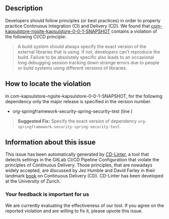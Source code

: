
## Description
Developers should follow principles (or best practices) in order to properly practice Continuous Integration (CI) and Delivery (CD).
We found that [com-kapsulstore-ngsite-kapsulstore-0-0-1-SNAPSHOT](https://gitlab.com/kapsulstore/ng-site/blob/master/.gitlab-ci.yml) contains a violation of the following CI/CD principle:

> A build system should always specify the exact version of the external libraries that is using.
If not, developers can’t reproduce the build. Failure to be absolutely specific also leads to an occasional long debugging session tracking down strange errors due to people or build systems using different versions of libraries.

## How to locate the violation

In com-kapsulstore-ngsite-kapsulstore-0-0-1-SNAPSHOT, for the following dependency only the major release is specified in the version number.

* org-springframework-security-spring-security-test (line )

> **Suggested Fix:** Specify the exact version of dependency `org-springframework-security-spring-security-test`.

## Information about this issue

This issue has been automatically generated by [CD-Linter](https://gitlab.com/Jancso/configuration-analytics), a tool that detects settings in the GitLab CI/CD Pipeline Configuration that violate the principles of Continuous Delivery. Those principles, that are nowadays widely accepted, are discussed by Jez Humble and David Farley in their landmark [book](https://www.oreilly.com/library/view/continuous-delivery-reliable/9780321670250/) on Continuous Delivery (CD). CD-Linter has been developed at the University of Zurich.

### Your feedback is important for us
We are currently evaluating the effectiveness of our tool. If you agree on the reported violation and are willing to fix it, please upvote this issue.